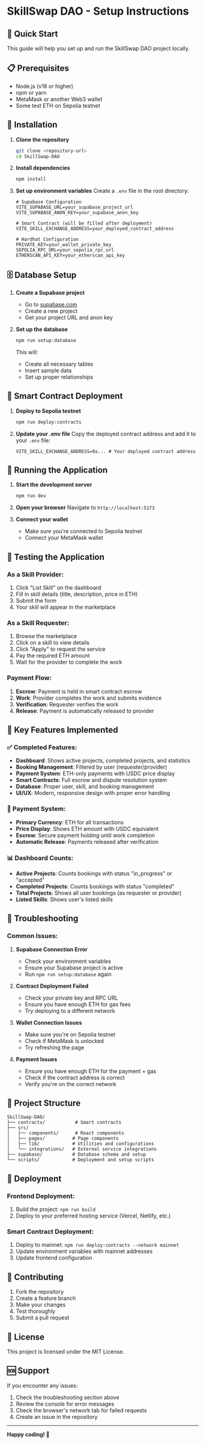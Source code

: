 # SkillSwap DAO - Setup Instructions

## 🚀 Quick Start

This guide will help you set up and run the SkillSwap DAO project locally.

## 📋 Prerequisites

- Node.js (v18 or higher)
- npm or yarn
- MetaMask or another Web3 wallet
- Some test ETH on Sepolia testnet

## 🔧 Installation

1. **Clone the repository**
   ```bash
   git clone <repository-url>
   cd SkillSwap-DAO
   ```

2. **Install dependencies**
   ```bash
   npm install
   ```

3. **Set up environment variables**
   Create a `.env` file in the root directory:
   ```env
   # Supabase Configuration
   VITE_SUPABASE_URL=your_supabase_project_url
   VITE_SUPABASE_ANON_KEY=your_supabase_anon_key
   
   # Smart Contract (will be filled after deployment)
   VITE_SKILL_EXCHANGE_ADDRESS=your_deployed_contract_address
   
   # Hardhat Configuration
   PRIVATE_KEY=your_wallet_private_key
   SEPOLIA_RPC_URL=your_sepolia_rpc_url
   ETHERSCAN_API_KEY=your_etherscan_api_key
   ```

## 🗄️ Database Setup

1. **Create a Supabase project**
   - Go to [supabase.com](https://supabase.com)
   - Create a new project
   - Get your project URL and anon key

2. **Set up the database**
   ```bash
   npm run setup:database
   ```

   This will:
   - Create all necessary tables
   - Insert sample data
   - Set up proper relationships

## 🔗 Smart Contract Deployment

1. **Deploy to Sepolia testnet**
   ```bash
   npm run deploy:contracts
   ```

2. **Update your .env file**
   Copy the deployed contract address and add it to your `.env` file:
   ```env
   VITE_SKILL_EXCHANGE_ADDRESS=0x... # Your deployed contract address
   ```

## 🎯 Running the Application

1. **Start the development server**
   ```bash
   npm run dev
   ```

2. **Open your browser**
   Navigate to `http://localhost:5173`

3. **Connect your wallet**
   - Make sure you're connected to Sepolia testnet
   - Connect your MetaMask wallet

## 🧪 Testing the Application

### As a Skill Provider:
1. Click "List Skill" on the dashboard
2. Fill in skill details (title, description, price in ETH)
3. Submit the form
4. Your skill will appear in the marketplace

### As a Skill Requester:
1. Browse the marketplace
2. Click on a skill to view details
3. Click "Apply" to request the service
4. Pay the required ETH amount
5. Wait for the provider to complete the work

### Payment Flow:
1. **Escrow**: Payment is held in smart contract escrow
2. **Work**: Provider completes the work and submits evidence
3. **Verification**: Requester verifies the work
4. **Release**: Payment is automatically released to provider

## 🔧 Key Features Implemented

### ✅ Completed Features:
- **Dashboard**: Shows active projects, completed projects, and statistics
- **Booking Management**: Filtered by user (requester/provider)
- **Payment System**: ETH-only payments with USDC price display
- **Smart Contracts**: Full escrow and dispute resolution system
- **Database**: Proper user, skill, and booking management
- **UI/UX**: Modern, responsive design with proper error handling

### 🎯 Payment System:
- **Primary Currency**: ETH for all transactions
- **Price Display**: Shows ETH amount with USDC equivalent
- **Escrow**: Secure payment holding until work completion
- **Automatic Release**: Payments released after verification

### 📊 Dashboard Counts:
- **Active Projects**: Counts bookings with status "in_progress" or "accepted"
- **Completed Projects**: Counts bookings with status "completed"
- **Total Projects**: Shows all user bookings (as requester or provider)
- **Listed Skills**: Shows user's listed skills

## 🐛 Troubleshooting

### Common Issues:

1. **Supabase Connection Error**
   - Check your environment variables
   - Ensure your Supabase project is active
   - Run `npm run setup:database` again

2. **Contract Deployment Failed**
   - Check your private key and RPC URL
   - Ensure you have enough ETH for gas fees
   - Try deploying to a different network

3. **Wallet Connection Issues**
   - Make sure you're on Sepolia testnet
   - Check if MetaMask is unlocked
   - Try refreshing the page

4. **Payment Issues**
   - Ensure you have enough ETH for the payment + gas
   - Check if the contract address is correct
   - Verify you're on the correct network

## 📁 Project Structure

```
SkillSwap-DAO/
├── contracts/           # Smart contracts
├── src/
│   ├── components/      # React components
│   ├── pages/          # Page components
│   ├── lib/            # Utilities and configurations
│   └── integrations/   # External service integrations
├── supabase/           # Database schema and setup
└── scripts/            # Deployment and setup scripts
```

## 🚀 Deployment

### Frontend Deployment:
1. Build the project: `npm run build`
2. Deploy to your preferred hosting service (Vercel, Netlify, etc.)

### Smart Contract Deployment:
1. Deploy to mainnet: `npm run deploy:contracts --network mainnet`
2. Update environment variables with mainnet addresses
3. Update frontend configuration

## 🤝 Contributing

1. Fork the repository
2. Create a feature branch
3. Make your changes
4. Test thoroughly
5. Submit a pull request

## 📄 License

This project is licensed under the MIT License.

## 🆘 Support

If you encounter any issues:
1. Check the troubleshooting section above
2. Review the console for error messages
3. Check the browser's network tab for failed requests
4. Create an issue in the repository

---

**Happy coding! 🚀** 